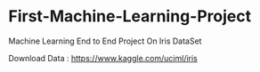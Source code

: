 # First-Machine-Learning-Project
Machine Learning End to End Project On Iris DataSet

Download Data : https://www.kaggle.com/uciml/iris
